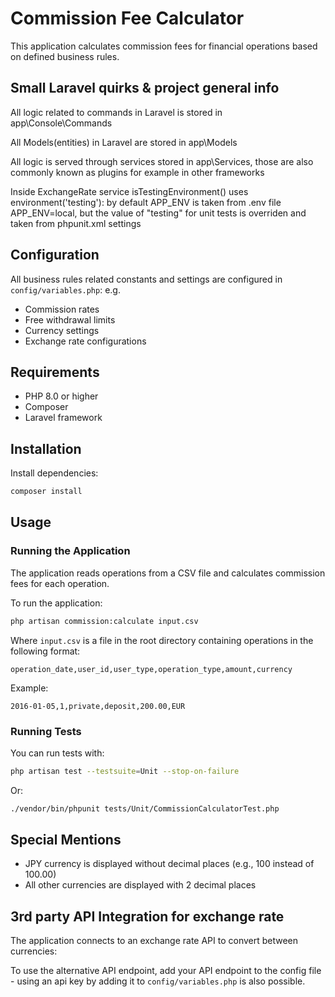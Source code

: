 # Commission Fee Calculator

This application calculates commission fees for financial operations based on defined business rules.

## Small Laravel quirks & project general info
All logic related to commands in Laravel is stored in app\Console\Commands

All Models(entities) in Laravel are stored in app\Models 

All logic is served through services stored in app\Services, those are also commonly known as plugins for example in other frameworks

Inside ExchangeRate service isTestingEnvironment() uses environment('testing'): by default APP_ENV is taken from .env file APP_ENV=local, but the value of "testing" for unit tests is overriden and taken from phpunit.xml settings

## Configuration

All business rules related constants and settings are configured in `config/variables.php`:
e.g.
- Commission rates
- Free withdrawal limits
- Currency settings
- Exchange rate configurations

## Requirements

- PHP 8.0 or higher
- Composer
- Laravel framework

## Installation
Install dependencies:

```bash
composer install
```

## Usage

### Running the Application

The application reads operations from a CSV file and calculates commission fees for each operation.

To run the application:

```bash
php artisan commission:calculate input.csv
```

Where `input.csv` is a file in the root directory containing operations in the following format:
```
operation_date,user_id,user_type,operation_type,amount,currency
```

Example:
```
2016-01-05,1,private,deposit,200.00,EUR
```

### Running Tests

You can run tests with:

```bash
php artisan test --testsuite=Unit --stop-on-failure
```

Or:

```bash
./vendor/bin/phpunit tests/Unit/CommissionCalculatorTest.php
```

## Special Mentions

- JPY currency is displayed without decimal places (e.g., 100 instead of 100.00)
- All other currencies are displayed with 2 decimal places

## 3rd party API Integration for exchange rate

The application connects to an exchange rate API to convert between currencies:

To use the alternative API endpoint, add your API endpoint to the config file - using an api key by adding it to `config/variables.php` is also possible.


